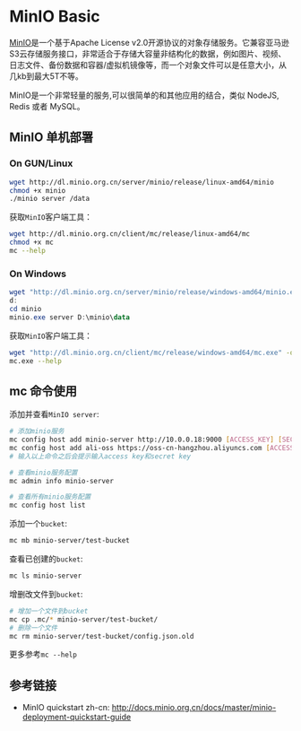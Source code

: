 # MinIO Basic

[MinIO](https://link.segmentfault.com/?url=https%3A%2F%2Fdocs.min.io%2Fcn%2F)是一个基于Apache License v2.0开源协议的对象存储服务。它兼容亚马逊S3云存储服务接口，非常适合于存储大容量非结构化的数据，例如图片、视频、日志文件、备份数据和容器/虚拟机镜像等，而一个对象文件可以是任意大小，从几kb到最大5T不等。

MinIO是一个非常轻量的服务,可以很简单的和其他应用的结合，类似 NodeJS, Redis 或者 MySQL。

## MinIO 单机部署

### On GUN/Linux

```bash
wget http://dl.minio.org.cn/server/minio/release/linux-amd64/minio
chmod +x minio
./minio server /data
```

获取`MinIO`客户端工具：

```bash
wget http://dl.minio.org.cn/client/mc/release/linux-amd64/mc
chmod +x mc
mc --help
```

### On Windows

```powershell
wget "http://dl.minio.org.cn/server/minio/release/windows-amd64/minio.exe" -outfile "D:\minio\minio.exe"
d:
cd minio
minio.exe server D:\minio\data
```

获取`MinIO`客户端工具：

```bash
wget "http://dl.minio.org.cn/client/mc/release/windows-amd64/mc.exe" -outfile "D:\minio\mc.exe"
mc.exe --help
```

## mc 命令使用

添加并查看`MinIO server`:

```bash
# 添加minio服务
mc config host add minio-server http://10.0.0.18:9000 [ACCESS_KEY] [SECRET_KEY]
mc config host add ali-oss https://oss-cn-hangzhou.aliyuncs.com [ACCESS_KEY] [SECRET_KEY]
# 输入以上命令之后会提示输入access key和secret key

# 查看minio服务配置
mc admin info minio-server

# 查看所有minio服务配置
mc config host list
```

添加一个`bucket`:

```bash
mc mb minio-server/test-bucket
```

查看已创建的`bucket`:

```bash
mc ls minio-server
```

增删改文件到`bucket`:

```bash
# 增加一个文件到bucket
mc cp .mc/* minio-server/test-bucket/
# 删除一个文件
mc rm minio-server/test-bucket/config.json.old
```

更多参考`mc --help`

## 参考链接

- MinIO quickstart zh-cn: http://docs.minio.org.cn/docs/master/minio-deployment-quickstart-guide